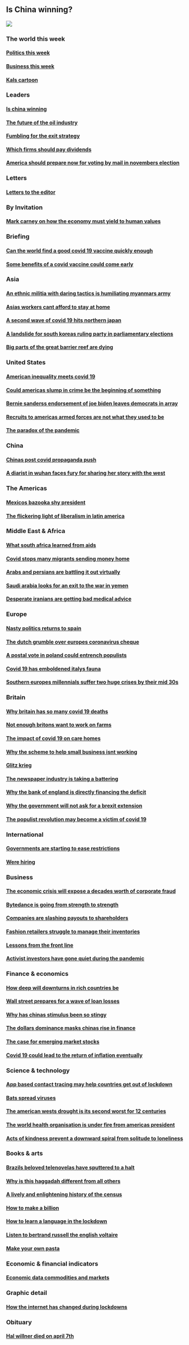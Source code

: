 ## Is China winning?
![](./cover.jpg)
### The world this week
#### [Politics this week](./The%20world%20this%20week/politics-this-week.md)
#### [Business this week](./The%20world%20this%20week/business-this-week.md)
#### [Kals cartoon](./The%20world%20this%20week/kals-cartoon.md)
### Leaders
#### [Is china winning](./Leaders/is-china-winning.md)
#### [The future of the oil industry](./Leaders/the-future-of-the-oil-industry.md)
#### [Fumbling for the exit strategy](./Leaders/fumbling-for-the-exit-strategy.md)
#### [Which firms should pay dividends](./Leaders/which-firms-should-pay-dividends.md)
#### [America should prepare now for voting by mail in novembers election](./Leaders/america-should-prepare-now-for-voting-by-mail-in-novembers-election.md)
### Letters
#### [Letters to the editor](./Letters/letters-to-the-editor.md)
### By Invitation
#### [Mark carney on how the economy must yield to human values](./By%20Invitation/mark-carney-on-how-the-economy-must-yield-to-human-values.md)
### Briefing
#### [Can the world find a good covid 19 vaccine quickly enough](./Briefing/can-the-world-find-a-good-covid-19-vaccine-quickly-enough.md)
#### [Some benefits of a covid vaccine could come early](./Briefing/some-benefits-of-a-covid-vaccine-could-come-early.md)
### Asia
#### [An ethnic militia with daring tactics is humiliating myanmars army](./Asia/an-ethnic-militia-with-daring-tactics-is-humiliating-myanmars-army.md)
#### [Asias workers cant afford to stay at home](./Asia/asias-workers-cant-afford-to-stay-at-home.md)
#### [A second wave of covid 19 hits northern japan](./Asia/a-second-wave-of-covid-19-hits-northern-japan.md)
#### [A landslide for south koreas ruling party in parliamentary elections](./Asia/a-landslide-for-south-koreas-ruling-party-in-parliamentary-elections.md)
#### [Big parts of the great barrier reef are dying](./Asia/big-parts-of-the-great-barrier-reef-are-dying.md)
### United States
#### [American inequality meets covid 19](./United%20States/american-inequality-meets-covid-19.md)
#### [Could americas slump in crime be the beginning of something](./United%20States/could-americas-slump-in-crime-be-the-beginning-of-something.md)
#### [Bernie sanderss endorsement of joe biden leaves democrats in array](./United%20States/bernie-sanderss-endorsement-of-joe-biden-leaves-democrats-in-array.md)
#### [Recruits to americas armed forces are not what they used to be](./United%20States/recruits-to-americas-armed-forces-are-not-what-they-used-to-be.md)
#### [The paradox of the pandemic](./United%20States/the-paradox-of-the-pandemic.md)
### China
#### [Chinas post covid propaganda push](./China/chinas-post-covid-propaganda-push.md)
#### [A diarist in wuhan faces fury for sharing her story with the west](./China/a-diarist-in-wuhan-faces-fury-for-sharing-her-story-with-the-west.md)
### The Americas
#### [Mexicos bazooka shy president](./The%20Americas/mexicos-bazooka-shy-president.md)
#### [The flickering light of liberalism in latin america](./The%20Americas/the-flickering-light-of-liberalism-in-latin-america.md)
### Middle East & Africa
#### [What south africa learned from aids](./Middle%20East%20&%20Africa/what-south-africa-learned-from-aids.md)
#### [Covid stops many migrants sending money home](./Middle%20East%20&%20Africa/covid-stops-many-migrants-sending-money-home.md)
#### [Arabs and persians are battling it out virtually](./Middle%20East%20&%20Africa/arabs-and-persians-are-battling-it-out-virtually.md)
#### [Saudi arabia looks for an exit to the war in yemen](./Middle%20East%20&%20Africa/saudi-arabia-looks-for-an-exit-to-the-war-in-yemen.md)
#### [Desperate iranians are getting bad medical advice](./Middle%20East%20&%20Africa/desperate-iranians-are-getting-bad-medical-advice.md)
### Europe
#### [Nasty politics returns to spain](./Europe/nasty-politics-returns-to-spain.md)
#### [The dutch grumble over europes coronavirus cheque](./Europe/the-dutch-grumble-over-europes-coronavirus-cheque.md)
#### [A postal vote in poland could entrench populists](./Europe/a-postal-vote-in-poland-could-entrench-populists.md)
#### [Covid 19 has emboldened italys fauna](./Europe/covid-19-has-emboldened-italys-fauna.md)
#### [Southern europes millennials suffer two huge crises by their mid 30s](./Europe/southern-europes-millennials-suffer-two-huge-crises-by-their-mid-30s.md)
### Britain
#### [Why britain has so many covid 19 deaths](./Britain/why-britain-has-so-many-covid-19-deaths.md)
#### [Not enough britons want to work on farms](./Britain/not-enough-britons-want-to-work-on-farms.md)
#### [The impact of covid 19 on care homes](./Britain/the-impact-of-covid-19-on-care-homes.md)
#### [Why the scheme to help small business isnt working](./Britain/why-the-scheme-to-help-small-business-isnt-working.md)
#### [Glitz krieg](./Britain/glitz-krieg.md)
#### [The newspaper industry is taking a battering](./Britain/the-newspaper-industry-is-taking-a-battering.md)
#### [Why the bank of england is directly financing the deficit](./Britain/why-the-bank-of-england-is-directly-financing-the-deficit.md)
#### [Why the government will not ask for a brexit extension](./Britain/why-the-government-will-not-ask-for-a-brexit-extension.md)
#### [The populist revolution may become a victim of covid 19](./Britain/the-populist-revolution-may-become-a-victim-of-covid-19.md)
### International
#### [Governments are starting to ease restrictions](./International/governments-are-starting-to-ease-restrictions.md)
#### [Were hiring](./International/were-hiring.md)
### Business
#### [The economic crisis will expose a decades worth of corporate fraud](./Business/the-economic-crisis-will-expose-a-decades-worth-of-corporate-fraud.md)
#### [Bytedance is going from strength to strength](./Business/bytedance-is-going-from-strength-to-strength.md)
#### [Companies are slashing payouts to shareholders](./Business/companies-are-slashing-payouts-to-shareholders.md)
#### [Fashion retailers struggle to manage their inventories](./Business/fashion-retailers-struggle-to-manage-their-inventories.md)
#### [Lessons from the front line](./Business/lessons-from-the-front-line.md)
#### [Activist investors have gone quiet during the pandemic](./Business/activist-investors-have-gone-quiet-during-the-pandemic.md)
### Finance & economics
#### [How deep will downturns in rich countries be](./Finance%20&%20economics/how-deep-will-downturns-in-rich-countries-be.md)
#### [Wall street prepares for a wave of loan losses](./Finance%20&%20economics/wall-street-prepares-for-a-wave-of-loan-losses.md)
#### [Why has chinas stimulus been so stingy](./Finance%20&%20economics/why-has-chinas-stimulus-been-so-stingy.md)
#### [The dollars dominance masks chinas rise in finance](./Finance%20&%20economics/the-dollars-dominance-masks-chinas-rise-in-finance.md)
#### [The case for emerging market stocks](./Finance%20&%20economics/the-case-for-emerging-market-stocks.md)
#### [Covid 19 could lead to the return of inflation eventually](./Finance%20&%20economics/covid-19-could-lead-to-the-return-of-inflation-eventually.md)
### Science & technology
#### [App based contact tracing may help countries get out of lockdown](./Science%20&%20technology/app-based-contact-tracing-may-help-countries-get-out-of-lockdown.md)
#### [Bats spread viruses](./Science%20&%20technology/bats-spread-viruses.md)
#### [The american wests drought is its second worst for 12 centuries](./Science%20&%20technology/the-american-wests-drought-is-its-second-worst-for-12-centuries.md)
#### [The world health organisation is under fire from americas president](./Science%20&%20technology/the-world-health-organisation-is-under-fire-from-americas-president.md)
#### [Acts of kindness prevent a downward spiral from solitude to loneliness](./Science%20&%20technology/acts-of-kindness-prevent-a-downward-spiral-from-solitude-to-loneliness.md)
### Books & arts
#### [Brazils beloved telenovelas have sputtered to a halt](./Books%20&%20arts/brazils-beloved-telenovelas-have-sputtered-to-a-halt.md)
#### [Why is this haggadah different from all others](./Books%20&%20arts/why-is-this-haggadah-different-from-all-others.md)
#### [A lively and enlightening history of the census](./Books%20&%20arts/a-lively-and-enlightening-history-of-the-census.md)
#### [How to make a billion](./Books%20&%20arts/how-to-make-a-billion.md)
#### [How to learn a language in the lockdown](./Books%20&%20arts/how-to-learn-a-language-in-the-lockdown.md)
#### [Listen to bertrand russell the english voltaire](./Books%20&%20arts/listen-to-bertrand-russell-the-english-voltaire.md)
#### [Make your own pasta](./Books%20&%20arts/make-your-own-pasta.md)
### Economic & financial indicators
#### [Economic data commodities and markets](./Economic%20&%20financial%20indicators/economic-data-commodities-and-markets.md)
### Graphic detail
#### [How the internet has changed during lockdowns](./Graphic%20detail/how-the-internet-has-changed-during-lockdowns.md)
### Obituary
#### [Hal willner died on april 7th](./Obituary/hal-willner-died-on-april-7th.md)
